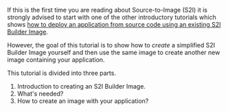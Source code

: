 If this is the first time you are reading about Source-to-Image (S2I) it is strongly advised to start with one of the other introductory tutorials which shows [how to deploy an application from source code using an existing S2I Builder Image](https://learn.openshift.com/introduction/deploying-python/). 

However, the goal of this tutorial is to show how to *create* a simplified S2I Builder Image yourself and then use the same image to create another new image containing your application. 

This tutorial is divided into three parts.

1. Introduction to creating an S2I Builder Image.
1. What's needed?
1. How to create an image with your application?

